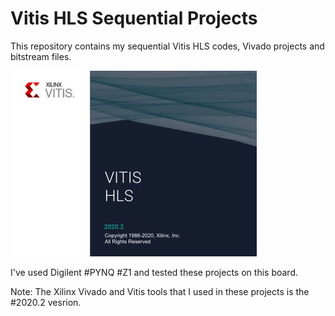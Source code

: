 # Vitis HLS Sequential Projects

This repository contains my sequential Vitis HLS codes, Vivado projects and bitstream files.

![alt text](https://github.com/salemsajjad/Vitis-HLS-Sequential/blob/main/01-Shift_Register/HLS.JPG?raw=true)

I've used Digilent #PYNQ #Z1 and tested these projects on this board.

Note: The Xilinx Vivado and Vitis tools that I used in these projects is the #2020.2 vesrion. 

